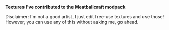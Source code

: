 **Textures I've contributed to the Meatballcraft modpack**

Disclaimer: I'm not a good artist, I just edit free-use textures and use those! However, you can use any of this without asking me, go ahead.

